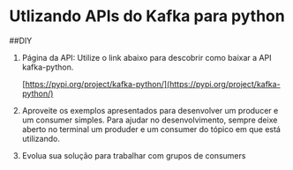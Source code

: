 # Utlizando APIs do Kafka para python

##DIY

1. Página da API:
   Utilize o link abaixo para descobrir como baixar a API kafka-python.

    [https://pypi.org/project/kafka-python/](https://pypi.org/project/kafka-python/)

2. Aproveite os exemplos apresentados para desenvolver um producer e um consumer simples. Para ajudar no desenvolvimento, sempre deixe aberto no terminal um produder e um consumer do tópico em que está utilizando.

3. Evolua sua solução para trabalhar com grupos de consumers 